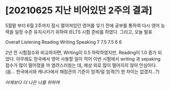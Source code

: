 # [20210625 지난 비어있던 2주의 결과]

5월말 부터 6월 2주까지 잠시 멀어져있던 영어를 잊기 전에 공부를 통하여 다시 영어 능력을 일정 수준 유지시키기 위하여 IELTS 시험 준비를 하였다.
그리고, 오늘 발표

Overall	Listening	Reading	Writing	Speaking
7	        7.5	      7.5	      6	      6

2년 전 시험점수와 비교하자면, Writing이 0.5 하락하였지만, Reading이 1.0 증가 되었다.
아무래도 한국에서 영어 사용할 일이 적어 이번 시험에서 writing 과 sepaking 점수가 많이 떨어졌을 까 염려스러웠는 데,
예상 외로 많이 떨어지지 않아 안심이다.
(음... 한국에서와 캐나다에서 채점관의 기준이 엄격/덜 엄격(?) 한 차이는 없겠지...?)


*어제보다 더 나은 나를 위하여*
